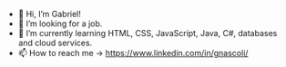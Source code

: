- 👋 Hi, I’m Gabriel!
- 👀 I’m looking for a job.
- 🌱 I’m currently learning HTML, CSS, JavaScript, Java, C#, databases and cloud services.
- 📫 How to reach me -> https://www.linkedin.com/in/gnascoli/

<!---
gabriel-nascimento-91/gabriel-nascimento-91 is a ✨ special ✨ repository because its `README.md` (this file) appears on your GitHub profile.
You can click the Preview link to take a look at your changes.
--->
